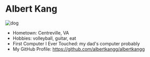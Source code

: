 # Albert Kang
![dog](https://github.com/user-attachments/assets/66c37627-7dd8-4598-a8d3-9acbb31b4ea1)

- Hometown: Centreville, VA
- Hobbies: volleyball, guitar, eat
- First Computer I Ever Touched: my dad's computer probably
- My GitHub Profile: https://github.com/albertkangg/albertkangg
